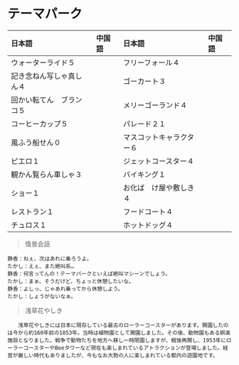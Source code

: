 # テーマパーク

|日本語                            | 中国語 | 日本語                                | 中国語 |
| :-------------------------------- | :----- | :------------------------------------ | :----- |
| <ruby>ウォーターライド５</ruby>           |        | <ruby>フリーフォール４</ruby>                   |        |
| <ruby>記き念ねん写しゃ真しん４</ruby>           |        | <ruby>ゴーカート３</ruby>                   |        |
| <ruby>回かい転てん　ブランコ５</ruby>           |        | <ruby>メリーゴーランド４</ruby>                   |        |
| <ruby>コーヒーカップ５</ruby>           |        | <ruby>パレード２１</ruby>                   |        |
| <ruby>風ふう船せん０</ruby>           |        | <ruby>マスコットキャラクター６</ruby>                   |        |
| <ruby>ピエロ１</ruby>           |        | <ruby>ジェットコースター４</ruby>                   |        |
| <ruby>観かん覧らん車しゃ３</ruby>           |        | <ruby>バイキング１</ruby>                   |        |
| <ruby>ショー１</ruby>           |        | <ruby>お化ば　け屋や敷しき４</ruby>                   |        |
| <ruby>レストラン１</ruby>           |        | <ruby>フードコート４</ruby>                   |        |
| <ruby>チュロス１</ruby>           |        | <ruby>ホットドッグ４</ruby>                   |        |

> 情景会話

```text
静香：ねぇ、次はあれに乗ろうよ。
たかし：えぇ、また絶叫系…
静香：何言ってんの！テーマパークといえば絶叫マシーンでしょう。
たかし：まぁ、そうだけど、ちょっと休憩したいな。
静香：よしっ、じゃあれ乗ってから休憩しよう。
たかし：しょうがないなぁ。
```

> 浅草花やしき

```text
　　浅草花やしきには日本に現存している最古のローラーコースターがあります。開園したのは今から約160年前の1853年。当時は植物園として開園しました。その後、動物園もある娯楽施設となりました。戦争で動物たちを地方へ移し一時閉園しますが、戦後再開し、1953年にローラーコースターやBeeタワーなど現在も楽しまれているアトラクションが登場しました。経営が厳しい時代もありましたが、今もなお大勢の人に楽しまれている都内の遊園地です。
```
